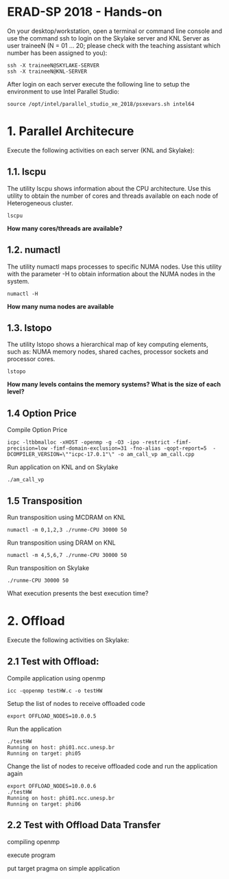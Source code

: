 # ERAD-SP 2018 - Hands-on

On your desktop/workstation, open a terminal or command line console and use the command ssh to login on the Skylake server and KNL Server as user traineeN (N = 01 … 20; please check with the teaching assistant which number has been assigned to you): 
 
```
ssh -X traineeN@SKYLAKE-SERVER 
ssh -X traineeN@KNL-SERVER 
```

After login on each server execute the following line to setup the environment to use Intel Parallel Studio:
```
source /opt/intel/parallel_studio_xe_2018/psxevars.sh intel64
```

# 1. Parallel Architecure 

Execute the following activities on each server (KNL and Skylake):

## 1.1. lscpu

The utility lscpu shows information about the CPU architecture. Use this utility to obtain the number of cores and threads available on each node of Heterogeneous cluster. 
 
```
lscpu 
```

**How many cores/threads are available?**

## 1.2. numactl 

The utility numactl maps processes to specific NUMA nodes. Use this utility with the parameter -H to obtain information about the NUMA nodes in the system. 
 
```
numactl -H 
```
**How many numa nodes are available**
 
## 1.3. lstopo 

The utility lstopo shows a hierarchical map of key computing elements, such as: NUMA memory nodes, shared caches, processor sockets and processor cores.

```
lstopo
```

**How many levels contains the memory systems? What is the size of each level?**

## 1.4 Option Price

Compile Option Price 
```
icpc -ltbbmalloc -xHOST -openmp -g -O3 -ipo -restrict -fimf-precision=low -fimf-domain-exclusion=31 -fno-alias -qopt-report=5  -DCOMPILER_VERSION=\""icpc-17.0.1"\" -o am_call_vp am_call.cpp
```

Run application on KNL and on Skylake
```
./am_call_vp
```

## 1.5 Transposition

Run transposition using MCDRAM on KNL

```
numactl -m 0,1,2,3 ./runme-CPU 30000 50
```

Run transposition using DRAM on KNL
```
numactl -m 4,5,6,7 ./runme-CPU 30000 50
```

Run transposition on Skylake
```
./runme-CPU 30000 50
```

What execution presents the best execution time?

# 2. Offload

Execute the following activities on Skylake:

## 2.1 Test with Offload:

Compile application using openmp

```
icc -qopenmp testHW.c -o testHW
```

Setup the list of nodes to receive offloaded code

```
export OFFLOAD_NODES=10.0.0.5
```
Run the application
```
./testHW 
Running on host: phi01.ncc.unesp.br
Running on target: phi05
```

Change the list of nodes to receive offloaded code and run the application again
```
export OFFLOAD_NODES=10.0.0.6
./testHW 
Running on host: phi01.ncc.unesp.br
Running on target: phi06
```

## 2.2 Test with Offload Data Transfer

compiling openmp

execute program

put target pragma on simple application

